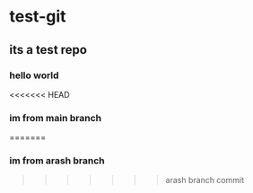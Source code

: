 # test-git

## its a test repo

### hello world

<<<<<<< HEAD

### im from main branch

=======

### im from arash branch

> > > > > > > arash branch commit
